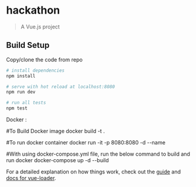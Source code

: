 # hackathon

> A Vue.js project

## Build Setup
Copy/clone the code from repo

``` bash
# install dependencies
npm install

# serve with hot reload at localhost:8080
npm run dev

# run all tests
npm test
```

Docker :

#To Build Docker image
docker build -t <image-name> .
  
#To run docker container
docker run -it -p 8080:8080 -d --name <image-name>
  
#With using docker-compose.yml file, run the below command to build and run docker
docker-compose up -d --build
  
For a detailed explanation on how things work, check out the [guide](http://vuejs-templates.github.io/webpack/) and [docs for vue-loader](http://vuejs.github.io/vue-loader).

